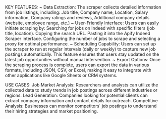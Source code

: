KEY FEATURES:
~ Data Extraction: The scraper collects detailed information from job listings, including:
Job title,
Company name,
Location,
Salary information,
Company ratings and reviews,
Additional company details (website, employee range, etc.)
~ User-Friendly Interface: Users can easily initiate scraping by:
Searching for jobs on Indeed with specific filters (job title, location).
Copying the search URL.
Pasting it into the Apify Indeed Scraper interface.
Configuring the number of jobs to scrape and selecting a proxy for optimal performance.
~ Scheduling Capability: Users can set up the scraper to run at regular intervals (daily or weekly) to capture new job postings automatically. This feature ensures that users stay updated on the latest job opportunities without manual intervention.
~ Export Options: Once the scraping process is complete, users can export the data in various formats, including JSON, CSV, or Excel, making it easy to integrate with other applications like Google Sheets or CRM systems.

USE CASES:
Job Market Analysis: Researchers and analysts can utilize the collected data to study trends in job postings across different industries or regions.
Lead Generation: Companies looking for potential clients can extract company information and contact details for outreach.
Competitive Analysis: Businesses can monitor competitors' job postings to understand their hiring strategies and market positioning.
